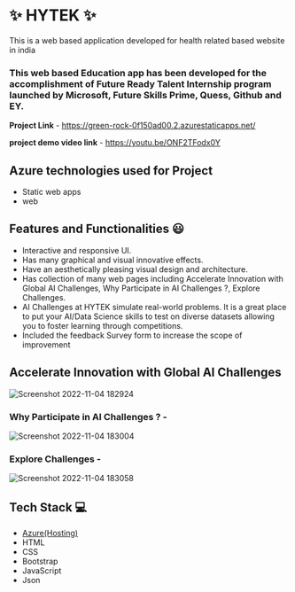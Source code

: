 
# ✨  HYTEK ✨

This is a web based application developed for health related based website in india

### This web based Education app has been developed for the accomplishment of Future Ready Talent Internship program launched by Microsoft, Future Skills Prime, Quess, Github and EY.


**Project Link** - https://green-rock-0f150ad00.2.azurestaticapps.net/

**project demo video link** - https://youtu.be/ONF2TFodx0Y

## Azure technologies used for Project

- Static web apps
- web

## Features and Functionalities 😃

- Interactive and responsive UI.
- Has many graphical and visual innovative effects.
- Have an aesthetically pleasing visual design and architecture.
- Has collection of many web pages including Accelerate Innovation with Global AI Challenges, Why Participate in
AI Challenges ?, Explore Challenges.
- AI Challenges at HYTEK simulate real-world problems. It is a great place to put your AI/Data Science skills to test on diverse datasets allowing you to foster learning through competitions.
- Included the feedback Survey form to increase the scope of improvement 

## Accelerate Innovation with Global AI Challenges

![Screenshot 2022-11-04 182924](https://github.com/serivocal/hytek/blob/master/screenshots/Screenshot%202023-02-23%20153735.png)


### Why Participate in AI Challenges ? -

![Screenshot 2022-11-04 183004](https://github.com/serivocal/hytek/blob/master/screenshots/Screenshot%202023-02-23%20160510.png)

### Explore Challenges -
![Screenshot 2022-11-04 183058](https://github.com/serivocal/hytek/blob/master/screenshots/Screenshot%202023-02-23%20160555.png)


## Tech Stack 💻

- [Azure(Hosting)](https://azure.microsoft.com/en-in/features/azure-portal/)
- HTML
- CSS
- Bootstrap
- JavaScript
- Json
